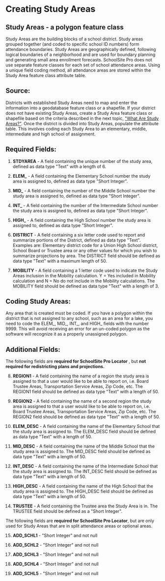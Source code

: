 # Creating Study Areas
## Study Areas - a polygon feature class
Study Areas are the building blocks of a school district. Study areas grouped together (and coded to specific school ID numbers) form attendance boundaries. Study Areas are geographically defined, following logical boundaries of a neighborhood and are used for boundary planning and generating small area enrollment forecasts. SchoolSite Pro does not use separate feature classes for each set of school attendance areas.  Using a unique field coding method, all attendance areas are stored within the Study Area feature class attribute table.

## Source:
Districts with established Study Areas need to map and enter the information into a geodatabase feature class or a shapefile. If your district does not have existing Study Areas, create a Study Area feature class or shapefile based on the criteria described in the next topic, ["What Are Study Areas?"](studyareas.md). Once the district is divided into Study Areas, populate the attribute table. This involves coding each Study Area to an elementary, middle,  intermediate and high school of assignment.

## Required Fields:
1. **STDYAREA** - A field containing the unique number of the study area, defined as data type "Text" with a length of 6.

1. **ELEM_** - A field containing the Elementary School number the study area is assigned to, defined as data type "Short Integer".

1. **MID_** - A field containing the number of the Middle School number the study area is assigned to, defined as data type "Short Integer".

1. **INT_** - A field containing the number of the Intermediate School number the study area is assigned to, defined as data type "Short Integer".

1. **HIGH_** - A field containing the High School number the study area is assigned to, defined as data type "Short Integer".

1. **DISTRICT** - A field containing a six letter code used to report and summarize portions of the District, defined as data type "Text".  Examples are: Elementary district code for a Union High School district, School Board or Trustee area or any other values for which you wish to summarize projections by area. The DISTRICT field should be defined as data type "Text" with a maximum length of 50.

1. **MOBILITY** - A field containing a 1 letter code used to indicate the Study Areas inclusion in the Mobility calculation.  Y = Yes included in Mobility calculation and N = No do not include in the Mobility calculations.  The MOBILITY field should be defined as data type "Text" with a length of 3.

 

## Coding Study Areas:
Any area that is created must be coded.  If you have a polygon within the district that is not assigned to any school, such as an area for a lake, you need to code the ELEM_, MID_, INT_, and HIGH_ fields with the number 9999.  This will avoid receiving an error for an un-coded polygon as the software will recognize it as a properly unassigned polygon.  

## Additional Fields:
The following fields are **required for SchoolSite Pro Locator** , but **not required for redistricting plans and projections.**

 

8. **REGION1**  - A field containing the name of a region the study area is assigned to that a user would like to be able to report on, i.e. Board Trustee Areas, Transportation Service Areas, Zip Code, etc. The REGION1 field should be defined as data type "Text" with a length of 50.

9. **REGION2**  - A field containing the name of a second region the study area is assigned to that a user would like to be able to report on, i.e. Board Trustee Areas, Transportation Service Areas, Zip Code,  etc. The REGION2 field should be defined as data type "Text" with a length of 50.

10. **ELEM_DESC** - A field containing the name of the Elementary School that the study area is assigned to. The ELEM_DESC field should be defined as data type "Text" with a length of 50.

11. **MID_DESC**  - A field containing the name of the Middle School that the study area is assigned to. The MID_DESC field should be defined as data type "Text" with a length of 50.

12. **INT_DESC**  - A field containing the name of the Intermediate School that the study area is assigned to. The INT_DESC field should be defined as data type "Text" with a length of 50.

13. **HIGH_DESC**  - A field containing the name of the High School that the study area is assigned to. The HIGH_DESC field should be defined as data type "Text" with a length of 50.

14. **TRUSTEE** - A field containing the Trustee area the Study Area is in. The TRUSTEE field should be defined as a "Short Integer".

The following fields are **required for SchoolSite Pro Locator**, but are only used for Study Areas that are in split attendance areas or optional areas.  

 

15. **ADD_SCHL1** - "Short Integer" and not null

16. **ADD_SCHL2** - "Short Integer" and not null

17. **ADD_SCHL3** - "Short Integer" and not null

18. **ADD_SCHL4** - "Short Integer" and not null

19. **ADD_SCHL5** - "Short Integer" and not null
